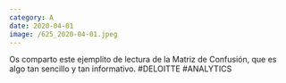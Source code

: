 ```yaml
--- 
category: A 
date: 2020-04-01 
image: /625_2020-04-01.jpeg 
--- 
```


Os comparto este ejemplito de lectura de la Matriz de Confusión, que es algo tan sencillo y tan informativo. #DELOITTE #ANALYTICS